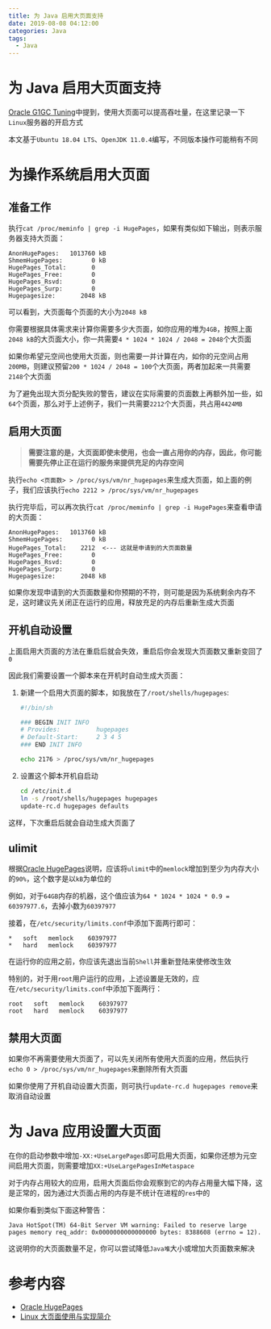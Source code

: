 ```yaml
---
title: 为 Java 启用大页面支持
date: 2019-08-08 04:12:00
categories: Java
tags:
  - Java
---
```

# 为 Java 启用大页面支持
[Oracle G1GC Tuning](https://docs.oracle.com/javase/9/gctuning/garbage-first-garbage-collector-tuning.htm)中提到，使用大页面可以提高吞吐量，在这里记录一下`Linux`服务器的开启方式

<!-- more -->
本文基于`Ubuntu 18.04 LTS`、`OpenJDK 11.0.4`编写，不同版本操作可能稍有不同

# 为操作系统启用大页面
## 准备工作
执行`cat /proc/meminfo | grep -i HugePages`，如果有类似如下输出，则表示服务器支持大页面：

```
AnonHugePages:   1013760 kB
ShmemHugePages:        0 kB
HugePages_Total:       0
HugePages_Free:        0
HugePages_Rsvd:        0
HugePages_Surp:        0
Hugepagesize:       2048 kB
```

可以看到，大页面每个页面的大小为`2048 kB`

你需要根据具体需求来计算你需要多少大页面，如你应用的堆为`4GB`，按照上面`2048 kB`的大页面大小，你一共需要`4 * 1024 * 1024 / 2048 = 2048`个大页面

如果你希望元空间也使用大页面，则也需要一并计算在内，如你的元空间占用`200MB`，则建议预留`200 * 1024 / 2048 = 100`个大页面，两者加起来一共需要`2148`个大页面

为了避免出现大页分配失败的警告，建议在实际需要的页面数上再额外加一些，如`64`个页面，那么对于上述例子，我们一共需要`2212`个大页面，共占用`4424MB`

## 启用大页面
> **需要注意的是，大页面即使未使用，也会一直占用你的内存，因此，你可能需要先停止正在运行的服务来提供充足的内存空间**

执行`echo <页面数> > /proc/sys/vm/nr_hugepages`来生成大页面，如上面的例子，我们应该执行`echo 2212 > /proc/sys/vm/nr_hugepages`

执行完毕后，可以再次执行`cat /proc/meminfo | grep -i HugePages`来查看申请的大页面：

```
AnonHugePages:   1013760 kB
ShmemHugePages:        0 kB
HugePages_Total:    2212  <--- 这就是申请到的大页面数量
HugePages_Free:        0
HugePages_Rsvd:        0
HugePages_Surp:        0
Hugepagesize:       2048 kB
```

如果你发现申请到的大页面数量和你预期的不符，则可能是因为系统剩余内存不足，这时建议先关闭正在运行的应用，释放充足的内存后重新生成大页面

## 开机自动设置
上面启用大页面的方法在重启后就会失效，重启后你会发现大页面数又重新变回了`0`

因此我们需要设置一个脚本来在开机时自动生成大页面：

1. 新建一个启用大页面的脚本，如我放在了`/root/shells/hugepages`:

    ```sh
    #!/bin/sh

    ### BEGIN INIT INFO
    # Provides:          hugepages
    # Default-Start:     2 3 4 5
    ### END INIT INFO

    echo 2176 > /proc/sys/vm/nr_hugepages
    ```

2. 设置这个脚本开机自启动

    ```sh
    cd /etc/init.d
    ln -s /root/shells/hugepages hugepages
    update-rc.d hugepages defaults
    ```

这样，下次重启后就会自动生成大页面了

## ulimit
根据[Oracle HugePages](https://docs.oracle.com/database/121/UNXAR/appi_vlm.htm)说明，应该将`ulimit`中的`memlock`增加到至少为内存大小的`90%`，这个数字是以`kB`为单位的

例如，对于`64GB`内存的机器，这个值应该为`64 * 1024 * 1024 * 0.9 = 60397977.6`，去掉小数为`60397977`

接着，在`/etc/security/limits.conf`中添加下面两行即可：

```
*   soft   memlock    60397977
*   hard   memlock    60397977
```

在运行你的应用之前，你应该先退出当前`Shell`并重新登陆来使修改生效

特别的，对于用`root`用户运行的应用，上述设置是无效的，应在`/etc/security/limits.conf`中添加下面两行：

```
root   soft   memlock    60397977
root   hard   memlock    60397977
```

## 禁用大页面
如果你不再需要使用大页面了，可以先关闭所有使用大页面的应用，然后执行`echo 0 > /proc/sys/vm/nr_hugepages`来删除所有大页面

如果你使用了开机自动设置大页面，则可执行`update-rc.d hugepages remove`来取消自动设置

# 为 Java 应用设置大页面
在你的启动参数中增加`-XX:+UseLargePages`即可启用大页面，如果你还想为元空间启用大页面，则需要增加`XX:+UseLargePagesInMetaspace`

对于内存占用较大的应用，启用大页面后你会观察到它的内存占用量大幅下降，这是正常的，因为通过大页面占用的内存是不统计在进程的`res`中的

如果你看到类似下面这种警告：

```
Java HotSpot(TM) 64-Bit Server VM warning: Failed to reserve large pages memory req_addr: 0x0000000000000000 bytes: 8388608 (errno = 12).
```

这说明你的大页面数量不足，你可以尝试降低`Java堆`大小或增加大页面数来解决

# 参考内容
* [Oracle HugePages](https://docs.oracle.com/database/121/UNXAR/appi_vlm.htm)
* [Linux 大页面使用与实现简介](https://www.ibm.com/developerworks/cn/linux/l-cn-hugetlb/index.html)
